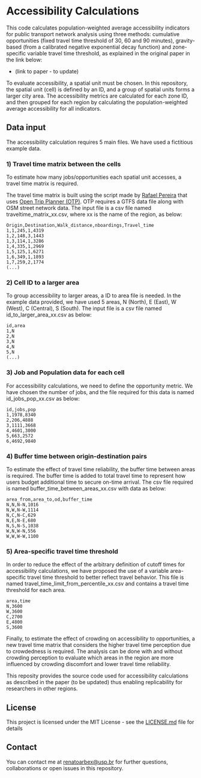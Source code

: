 # Accessibility Calculations

This code calculates population-weighted average accessibility indicators for public transport network analysis using three methods: cumulative opportunities (fixed travel time threshold of 30, 60 and 90 minutes), gravity-based (from a calibrated negative exponential decay function) and zone-specific variable travel time threshold, as explained in the original paper in the link below: 

- (link to paper - to update)

To evaluate accessibility, a spatial unit must be chosen. In this repository, the spatial unit (cell) is defined by an ID, and a group of spatial units forms a larger city area. The accessibility metrics are calculated for each zone ID, and then grouped for each region by calculating the population-weighted average accessibility for all indicators.

## Data input

The accessibility calculation requires 5 main files. We have used a fictitious example data.

### 1) Travel time matrix between the cells

To estimate how many jobs/opportunities each spatial unit accesses, a travel time matrix is required. 

The travel time matrix is built using the script made by [Rafael Pereira](https://github.com/rafapereirabr/otp-travel-time-matrix) that uses [Open Trip Planner (OTP)](https://github.com/opentripplanner/OpenTripPlanner). OTP requires a GTFS data file along with OSM street network data. The input file is a csv file named traveltime_matrix_xx.csv, where xx is the name of the region, as below:

```
Origin,Destination,Walk_distance,nboardings,Travel_time
1,1,245,1,4319
1,2,148,3,1443
1,3,114,1,3286
1,4,335,1,2969
1,5,125,1,6271
1,6,349,1,1893
1,7,259,2,1774
(...)
```

### 2) Cell ID to a larger area

To group accessibility to larger areas, a ID to area file is needed. In the example data provided, we have used 5 areas, N (North), E (East), W (West), C (Central), S (South). The input file is a csv file named id_to_larger_area_xx.csv as below:

```
id,area
1,N
2,N
3,N
4,N
5,N
(...)
```

### 3) Job and Population data for each cell

For accessibility calculations, we need to define the opportunity metric. We have chosen the number of jobs, and the file required for this data is named id_jobs_pop_xx.csv as below:

```
id,jobs,pop
1,1978,8340
2,206,4888
3,1111,3668
4,4601,3000
5,663,2572
6,4692,9840
```

### 4) Buffer time between origin-destination pairs

To estimate the effect of travel time reliability, the buffer time between areas is required. The buffer time is added to total travel time to represent how users budget additional time to secure on-time arrival. The csv file required is named buffer_time_between_areas_xx.csv with data as below:

```
area_from,area_to,od,buffer_time
N,N,N-N,1016
N,W,N-W,1114
N,C,N-C,629
N,E,N-E,680
N,S,N-S,1038
W,N,W-N,556
W,W,W-W,1100
```

### 5) Area-specific travel time threshold 

In order to reduce the effect of the arbitrary definition of cutoff times for accessibility calculations, we have proposed the use of a variable area-specific travel time threshold to better reflect travel behavior. This file is named travel_time_limit_from_percentile_xx.csv and contains a travel time threshold for each area. 

```
area,time
N,3600
W,3600
C,2700
E,4800
S,3600
```

Finally, to estimate the effect of crowding on accessibility to opportunities, a new travel time matrix that considers the higher travel time perception due to crowdedness is required. The analysis can be done with and without crowding perception to evaluate which areas in the region are more influenced by crowding discomfort and lower travel time reliability.

This reposity provides the source code used for accessibility calculations as described in the paper (to be updated) thus enabling replicability for researchers in other regions.


## License

This project is licensed under the MIT License - see the [LICENSE.md](LICENSE.md) file for details

## Contact
You can contact me at renatoarbex@usp.br for further questions, collaborations or open issues in this repository.
